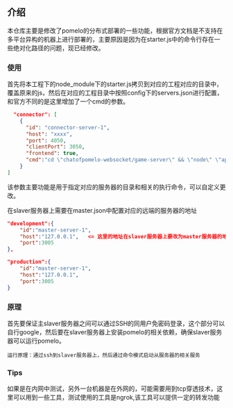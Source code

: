 ## 介绍

本仓库主要是修改了pomelo的分布式部署的一些功能，根据官方文档是不支持在多平台异构的机器上进行部署的，主要原因是因为在starter.js中的命令行存在一些绝对化路径的问题，现已经修改。

###	使用

首先将本工程下的node_module下的starter.js拷贝到对应的工程对应的目录中，覆盖原来的js，然后在对应的工程目录中按照config下的servers.json进行配置，和官方不同的是这里增加了一个cmd的参数。

```json
  "connector": [
    {
      "id": "connector-server-1", 
      "host": "xxxx", 
      "port": 4050, 
      "clientPort": 3050, 
      "frontend": true,
      "cmd":"cd \"chatofpomelo-websocket/game-server\" && \"node\" \"app\""
    }
]
```
该参数主要功能是用于指定对应的服务器的目录和相关的执行命令，可以自定义更改。

在slaver服务器上需要在master.json中配置对应的远端的服务器的地址

```json
"development":{
    "id":"master-server-1",
    "host":"127.0.0.1",   <= 这里的地址在slaver服务器上要改为master服务器的地址，端口也是一样的
    "port":3005
},

"production":{
    "id":"master-server-1",
    "host":"127.0.0.1",
    "port":3005
}
```

### 原理

首先要保证主slaver服务器之间可以通过SSH的同用户免密码登录，这个部分可以自行google，然后要在slaver服务器上安装pomelo的相关依赖，确保slaver服务器可以运行pomelo。

`运行原理：通过ssh到slaver服务器上，然后通过命令模式启动从服务器的相关服务`

### Tips

如果是在内网中测试，另外一台机器是在外网的，可能需要用到tcp穿透技术，这里可以用到一些工具，测试使用的工具是ngrok,该工具可以提供一定的转发功能